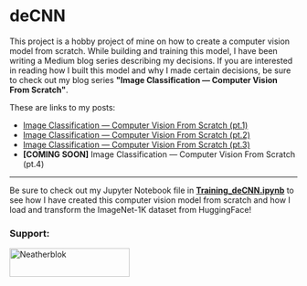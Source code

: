 # deCNN

This project is a hobby project of mine on how to create a computer vision model from scratch.
While building and training this model, I have been writing a Medium blog series describing my decisions. If you are interested in reading how I built this model and why I made certain decisions, be sure to check out my blog series <b>"Image Classification — Computer Vision From Scratch"</b>.

These are links to my posts:
<ul>
  <li> <a href="https://medium.com/@ricodedeijn/image-classification-computer-vision-from-scratch-pt-1-d02033edd70d">Image Classification — Computer Vision From Scratch (pt.1)</a> </li>
  <li> <a href="https://medium.com/@ricodedeijn/image-classification-computer-vision-from-scratch-pt-2-aaa503e6c294">Image Classification — Computer Vision From Scratch (pt.2)</a> </li>
    <li> <a href="https://medium.com/@ricodedeijn/image-classification-computer-vision-from-scratch-pt-3-9d5fbcf3c363">Image Classification — Computer Vision From Scratch (pt.3)</a> </li>
  <li> <b>[COMING SOON]</b> Image Classification — Computer Vision From Scratch (pt.4)</li>
</ul>

------------------------------------

Be sure to check out my Jupyter Notebook file in <a href="https://github.com/Neatherblok/deCNN/blob/main/Training_deCNN.ipynb"><b>Training_deCNN.ipynb</b></a> to see how I have created this computer vision model from scratch and how I load and transform the ImageNet-1K dataset from HuggingFace!

<h3 align="left">Support:</h3>
<p><a href="https://www.buymeacoffee.com/Neatherblok"> <img align="left" src="https://cdn.buymeacoffee.com/buttons/v2/default-yellow.png" height="50" width="210" alt="Neatherblok" /></a></p><br><br>

